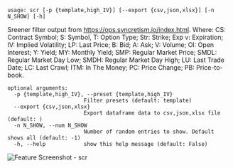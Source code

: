 ```
usage: scr [-p {template,high_IV}] [--export {csv,json,xlsx}] [-n N_SHOW] [-h]
```

Sreener filter output from https://ops.syncretism.io/index.html. Where: CS: Contract Symbol; S: Symbol, T: Option Type; Str: Strike; Exp v: Expiration; IV: Implied Volatility; LP: Last Price; B: Bid; A: Ask; V: Volume; OI: Open Interest; Y: Yield; MY: Monthly Yield; SMP: Regular Market Price; SMDL: Regular Market Day Low; SMDH: Regular Market Day High; LU: Last Trade Date; LC: Last Crawl; ITM: In The Money; PC: Price Change; PB:
Price-to-book.

```
optional arguments:
  -p {template,high_IV}, --preset {template,high_IV}
                        Filter presets (default: template)
  --export {csv,json,xlsx}
                        Export dataframe data to csv,json,xlsx file (default: )
  -n N_SHOW, --num N_SHOW
                        Number of random entries to show. Default shows all (default: -1)
  -h, --help            show this help message (default: False)
```
<img size="1400" alt="Feature Screenshot - scr" src="https://user-images.githubusercontent.com/85772166/142508620-7e1d6b11-df87-4216-9817-508a1dcc81ad.png">
